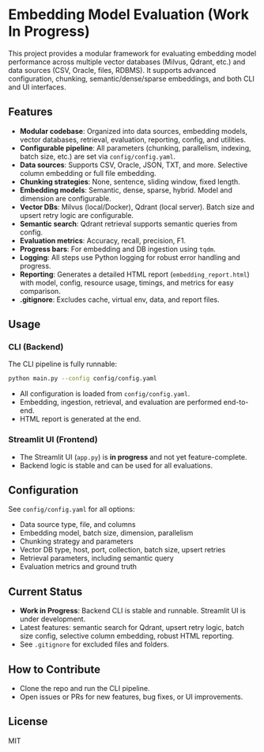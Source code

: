 # Embedding Model Evaluation (Work In Progress)

This project provides a modular framework for evaluating embedding model performance across multiple vector databases (Milvus, Qdrant, etc.) and data sources (CSV, Oracle, files, RDBMS). It supports advanced configuration, chunking, semantic/dense/sparse embeddings, and both CLI and UI interfaces.

## Features
- **Modular codebase**: Organized into data sources, embedding models, vector databases, retrieval, evaluation, reporting, config, and utilities.
- **Configurable pipeline**: All parameters (chunking, parallelism, indexing, batch size, etc.) are set via `config/config.yaml`.
- **Data sources**: Supports CSV, Oracle, JSON, TXT, and more. Selective column embedding or full file embedding.
- **Chunking strategies**: None, sentence, sliding window, fixed length.
- **Embedding models**: Semantic, dense, sparse, hybrid. Model and dimension are configurable.
- **Vector DBs**: Milvus (local/Docker), Qdrant (local server). Batch size and upsert retry logic are configurable.
- **Semantic search**: Qdrant retrieval supports semantic queries from config.
- **Evaluation metrics**: Accuracy, recall, precision, F1.
- **Progress bars**: For embedding and DB ingestion using `tqdm`.
- **Logging**: All steps use Python logging for robust error handling and progress.
- **Reporting**: Generates a detailed HTML report (`embedding_report.html`) with model, config, resource usage, timings, and metrics for easy comparison.
- **.gitignore**: Excludes cache, virtual env, data, and report files.

## Usage
### CLI (Backend)
The CLI pipeline is fully runnable:
```bash
python main.py --config config/config.yaml
```
- All configuration is loaded from `config/config.yaml`.
- Embedding, ingestion, retrieval, and evaluation are performed end-to-end.
- HTML report is generated at the end.

### Streamlit UI (Frontend)
- The Streamlit UI (`app.py`) is **in progress** and not yet feature-complete.
- Backend logic is stable and can be used for all evaluations.

## Configuration
See `config/config.yaml` for all options:
- Data source type, file, and columns
- Embedding model, batch size, dimension, parallelism
- Chunking strategy and parameters
- Vector DB type, host, port, collection, batch size, upsert retries
- Retrieval parameters, including semantic query
- Evaluation metrics and ground truth

## Current Status
- **Work in Progress**: Backend CLI is stable and runnable. Streamlit UI is under development.
- Latest features: semantic search for Qdrant, upsert retry logic, batch size config, selective column embedding, robust HTML reporting.
- See `.gitignore` for excluded files and folders.

## How to Contribute
- Clone the repo and run the CLI pipeline.
- Open issues or PRs for new features, bug fixes, or UI improvements.

## License
MIT
